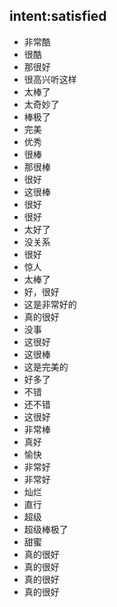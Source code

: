## intent:satisfied
- 非常酷
- 很酷
- 那很好
- 很高兴听这样
- 太棒了
- 太奇妙了
- 棒极了
- 完美
- 优秀
- 很棒
- 那很棒
- 很好
- 这很棒
- 很好
- 很好
- 太好了
- 没关系
- 很好
- 惊人
- 太棒了
- 好，很好
- 这是非常好的
- 真的很好
- 没事
- 这很好
- 这很棒
- 这是完美的
- 好多了
- 不错
- 还不错
- 这很好
- 非常棒
- 真好
- 愉快
- 非常好
- 非常好
- 灿烂
- 直行
- 超级
- 超级棒极了
- 甜蜜
- 真的很好
- 真的很好
- 真的很好
- 真的很好
